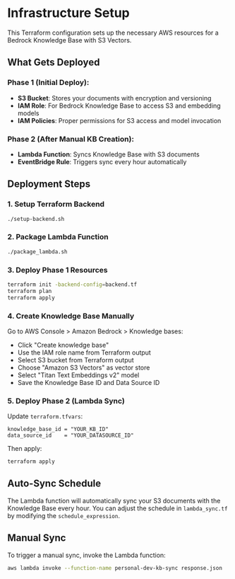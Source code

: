# Infrastructure Setup

This Terraform configuration sets up the necessary AWS resources for a Bedrock Knowledge Base with S3 Vectors.

## What Gets Deployed

### Phase 1 (Initial Deploy):
- **S3 Bucket**: Stores your documents with encryption and versioning
- **IAM Role**: For Bedrock Knowledge Base to access S3 and embedding models
- **IAM Policies**: Proper permissions for S3 access and model invocation

### Phase 2 (After Manual KB Creation):
- **Lambda Function**: Syncs Knowledge Base with S3 documents
- **EventBridge Rule**: Triggers sync every hour automatically

## Deployment Steps

### 1. Setup Terraform Backend
```bash
./setup-backend.sh
```

### 2. Package Lambda Function
```bash
./package_lambda.sh
```

### 3. Deploy Phase 1 Resources
```bash
terraform init -backend-config=backend.tf
terraform plan
terraform apply
```

### 4. Create Knowledge Base Manually
Go to AWS Console > Amazon Bedrock > Knowledge bases:
- Click "Create knowledge base"
- Use the IAM role name from Terraform output
- Select S3 bucket from Terraform output
- Choose "Amazon S3 Vectors" as vector store
- Select "Titan Text Embeddings v2" model
- Save the Knowledge Base ID and Data Source ID

### 5. Deploy Phase 2 (Lambda Sync)
Update `terraform.tfvars`:
```hcl
knowledge_base_id = "YOUR_KB_ID"
data_source_id    = "YOUR_DATASOURCE_ID"
```

Then apply:
```bash
terraform apply
```

## Auto-Sync Schedule

The Lambda function will automatically sync your S3 documents with the Knowledge Base every hour. You can adjust the schedule in `lambda_sync.tf` by modifying the `schedule_expression`.

## Manual Sync

To trigger a manual sync, invoke the Lambda function:
```bash
aws lambda invoke --function-name personal-dev-kb-sync response.json
```
